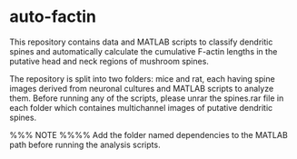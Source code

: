 # auto-factin

This repository contains data and MATLAB scripts to classify dendritic spines and automatically calculate the cumulative F-actin lengths in the putative head and neck regions of mushroom spines.

The repository is split into two folders: mice and rat, each having spine images derived from neuronal cultures and MATLAB scripts to analyze them. Before running any of the scripts, please unrar the spines.rar file in each folder which containes multichannel images of putative dendritic spines. 

%%% NOTE %%%%
Add the folder named dependencies to the MATLAB path before running the analysis scripts.

